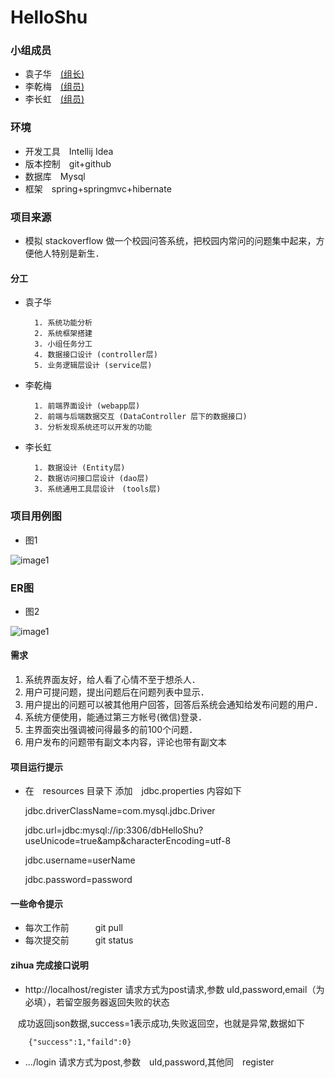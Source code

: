 # HelloShu

### 小组成员
* 袁子华　[(组长)](https://github.com/yahaa)
* 李乾梅　[(组员)](https://github.com/Aly0)
* 李长虹　[(组员)](https://github.com/ggeh)

### 环境
* 开发工具　Intellij Idea
* 版本控制　git+github
* 数据库　Mysql
* 框架　spring+springmvc+hibernate


### 项目来源
* 模拟 stackoverflow 做一个校园问答系统，把校园内常问的问题集中起来，方便他人特别是新生．

#### 分工
* 袁子华

        1. 系统功能分析
        2. 系统框架搭建
        3. 小组任务分工
        4. 数据接口设计 (controller层)
        5. 业务逻辑层设计 (service层)


* 李乾梅

        1. 前端界面设计 (webapp层)
        2. 前端与后端数据交互 (DataController 层下的数据接口)
        3. 分析发现系统还可以开发的功能
        
* 李长虹

        1. 数据设计 (Entity层)
        2. 数据访问接口层设计 (dao层)
        3. 系统通用工具层设计　(tools层)
        
        


### 项目用例图
* 图1


![image1](https://github.com/yahaa/HelloShu/raw/master/img/HelloShu.jpeg)



### ER图
* 图2


![image1](https://github.com/yahaa/HelloShu/raw/master/img/ER.jpeg)

#### 需求
1. 系统界面友好，给人看了心情不至于想杀人．
2. 用户可提问题，提出问题后在问题列表中显示．
3. 用户提出的问题可以被其他用户回答，回答后系统会通知给发布问题的用户．
4. 系统方便使用，能通过第三方帐号(微信)登录．
5. 主界面突出强调被问得最多的前100个问题．
6. 用户发布的问题带有副文本内容，评论也带有副文本

#### 项目运行提示
* 在　resources 目录下 添加　jdbc.properties 内容如下


    jdbc.driverClassName=com.mysql.jdbc.Driver
    
    jdbc.url=jdbc:mysql://ip:3306/dbHelloShu?useUnicode=true&amp&characterEncoding=utf-8
    
    jdbc.username=userName
    
    jdbc.password=password



#### 一些命令提示
* 每次工作前　　　git pull
* 每次提交前　　　git status

#### zihua 完成接口说明
* http://localhost/register 请求方式为post请求,参数 uId,password,email（为必填），若留空服务器返回失败的状态

    成功返回json数据,success=1表示成功,失败返回空，也就是异常,数据如下
    
        {"success":1,"faild":0}
    
* .../login 请求方式为post,参数　uId,password,其他同　register







